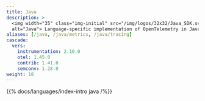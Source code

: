 ```yaml
---
title: Java
description: >-
  <img width="35" class="img-initial" src="/img/logos/32x32/Java_SDK.svg"
  alt="Java"> Language-specific implementation of OpenTelemetry in Java.
aliases: [/java, /java/metrics, /java/tracing]
cascade:
  vers:
    instrumentation: 2.10.0
    otel: 1.45.0
    contrib: 1.41.0
    semconv: 1.28.0
weight: 18
---
```


{{% docs/languages/index-intro java /%}}
